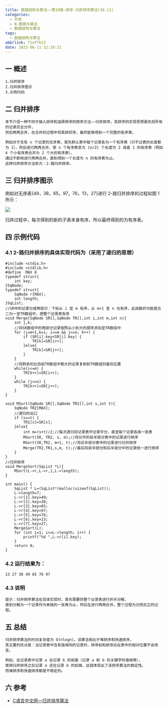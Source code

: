 ```yaml
---
title: 数据结构与算法——第10章-排序-归并排序算法(10.11)
categories:
  - 开发
  - N-数据与算法
  - 数据结构与算法
tags:
  - 数据结构与算法
abbrlink: 71ef7b13
date: 2023-06-11 12:10:21
---
```

## 一 概述

```
1.归并排序
2.归并排序图示
3.示例代码
```

<!--more-->

## 二 归并排序

```
本节介绍一种不同于插入排序和选择排序的排序方法——归并排序，其排序的实现思想是先将所有的记录完全分开，
然后两两合并，在合并的过程中将其排好序，最终能够得到一个完整的有序表。

例如对于含有 n 个记录的无序表，首先默认表中每个记录各为一个有序表（只不过表的长度都为 1），然后进行两两合并，使 n 个有序表变为 ⌈n/2⌉ 个长度为 2 或者 1 的有序表（例如 4 个小有序表合并为 2 个大的有序表），
通过不断地进行两两合并，直到得到一个长度为 n 的有序表为止。
这种归并排序方法称为：2-路归并排序。
```

## 三 归并排序图示

例如对无序表{49，38，65，97，76，13，27}进行 2-路归并排序的过程如图 1 所示：

![][1]

归并过程中，每次得到的新的子表本身有序，所以最终得到的为有序表。

## 四 示例代码

### 4.1 2-路归并排序的具体实现代码为（采用了递归的思想）

```
#include <stdio.h>
#include <stdlib.h>
#define  MAX 8
typedef struct{
    int key;
}SqNode;
typedef struct{
    SqNode r[MAX];
    int length;
}SqList;
//SR中的记录分成两部分：下标从 i 至 m 有序，从 m+1 至 n 也有序，此函数的功能是合二为一至TR数组中，使整个记录表有序
void Merge(SqNode SR[],SqNode TR[],int i,int m,int n){
    int j,k;
    //将SR数组中的两部分记录按照从小到大的顺序添加至TR数组中
    for (j=m+1,k=i; i<=m && j<=n; k++) {
        if (SR[i].key<SR[j].key) {
            TR[k]=SR[i++];
        }else{
            TR[k]=SR[j++];
        }
    }
    //将剩余的比目前TR数组中都大的记录复制到TR数组的最后位置
    while(i<=m) {
        TR[k++]=SR[i++];
    }
    while (j<=n) {
        TR[k++]=SR[j++];
    }
}

void MSort(SqNode SR[],SqNode TR1[],int s,int t){
    SqNode TR2[MAX];
    //递归的出口
    if (s==t) {
        TR1[s]=SR[s];
    }else{
        int m=(s+t)/2;//每次递归将记录表中记录平分，直至每个记录各成一张表
        MSort(SR, TR2, s, m);//将分开的前半部分表中的记录进行排序
        MSort(SR,TR2, m+1, t);//将后半部分表中的记录进行归并排序
        Merge(TR2,TR1,s,m, t);//最后将前半部分和后半部分中的记录统一进行排序
    }
}
//归并排序
void MergeSort(SqList *L){
    MSort(L->r,L->r,1,L->length);
}

int main() {
    SqList * L=(SqList*)malloc(sizeof(SqList));
    L->length=7;
    L->r[1].key=49;
    L->r[2].key=38;
    L->r[3].key=65;
    L->r[4].key=97;
    L->r[5].key=76;
    L->r[6].key=13;
    L->r[7].key=27;
    MergeSort(L);
    for (int i=1; i<=L->length; i++) {
        printf("%d ",L->r[i].key);
    }
    return 0;
}
```

### 4.2 运行结果为：

```
13 27 38 49 65 76 97
```

### 4.3 说明

```
提示：归并排序算法在具体实现时，首先需要将整个记录表进行折半分解，
直到分解为一个记录作为单独的一张表为止，然后在进行两两合并。整个过程为分而后立的过程。
```

## 五 总结

```
归并排序算法的时间复杂度为 O(nlogn)。该算法相比于堆排序和快速排序，
其主要的优点是：当记录表中含有值相同的记录时，排序前和排序后在表中的相对位置不会改变。

例如，在记录表中记录 a 在记录 b 的前面（记录 a 和 b 的关键字的值相等），
使用归并排序之后记录 a 还在记录 b 的前面。这就体现出了该排序算法的稳定性。
而堆排序和快速排序都是不稳定的。
```


## 六 参考

* [C语言中文网—归并排序算法](https://c.biancheng.net/view/vip_3449.html)


[1]:https://cdn.jsdelivr.net/gh/PGzxc/CDN/blog-data-struct-basic/ds-chap10-11-1.png


